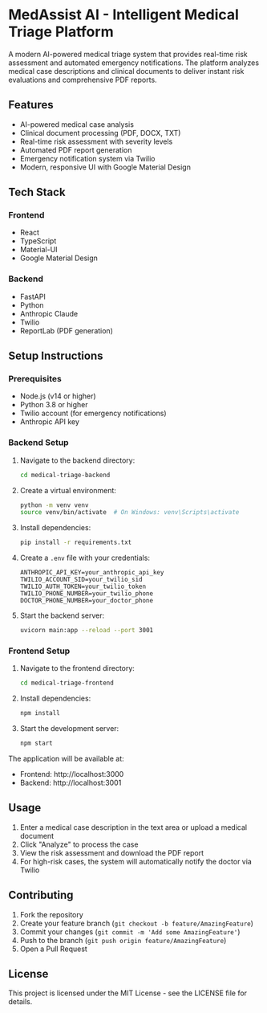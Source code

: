 # MedAssist AI - Intelligent Medical Triage Platform

A modern AI-powered medical triage system that provides real-time risk assessment and automated emergency notifications. The platform analyzes medical case descriptions and clinical documents to deliver instant risk evaluations and comprehensive PDF reports.

## Features

- AI-powered medical case analysis
- Clinical document processing (PDF, DOCX, TXT)
- Real-time risk assessment with severity levels
- Automated PDF report generation
- Emergency notification system via Twilio
- Modern, responsive UI with Google Material Design

## Tech Stack

### Frontend
- React
- TypeScript
- Material-UI
- Google Material Design

### Backend
- FastAPI
- Python
- Anthropic Claude
- Twilio
- ReportLab (PDF generation)

## Setup Instructions

### Prerequisites
- Node.js (v14 or higher)
- Python 3.8 or higher
- Twilio account (for emergency notifications)
- Anthropic API key

### Backend Setup
1. Navigate to the backend directory:
   ```bash
   cd medical-triage-backend
   ```

2. Create a virtual environment:
   ```bash
   python -m venv venv
   source venv/bin/activate  # On Windows: venv\Scripts\activate
   ```

3. Install dependencies:
   ```bash
   pip install -r requirements.txt
   ```

4. Create a `.env` file with your credentials:
   ```
   ANTHROPIC_API_KEY=your_anthropic_api_key
   TWILIO_ACCOUNT_SID=your_twilio_sid
   TWILIO_AUTH_TOKEN=your_twilio_token
   TWILIO_PHONE_NUMBER=your_twilio_phone
   DOCTOR_PHONE_NUMBER=your_doctor_phone
   ```

5. Start the backend server:
   ```bash
   uvicorn main:app --reload --port 3001
   ```

### Frontend Setup
1. Navigate to the frontend directory:
   ```bash
   cd medical-triage-frontend
   ```

2. Install dependencies:
   ```bash
   npm install
   ```

3. Start the development server:
   ```bash
   npm start
   ```

The application will be available at:
- Frontend: http://localhost:3000
- Backend: http://localhost:3001

## Usage

1. Enter a medical case description in the text area or upload a medical document
2. Click "Analyze" to process the case
3. View the risk assessment and download the PDF report
4. For high-risk cases, the system will automatically notify the doctor via Twilio

## Contributing

1. Fork the repository
2. Create your feature branch (`git checkout -b feature/AmazingFeature`)
3. Commit your changes (`git commit -m 'Add some AmazingFeature'`)
4. Push to the branch (`git push origin feature/AmazingFeature`)
5. Open a Pull Request

## License

This project is licensed under the MIT License - see the LICENSE file for details. 